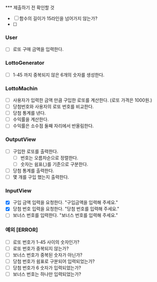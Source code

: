 *** 제출하기 전 확인할 것
- [ ] 함수의 길이가 15라인을 넘어가지 않는가?
- [ ] 


### User
- [ ] 로또 구매 금액을 입력한다. 

### LottoGenerator
- [ ] 1-45 까지 중복되지 않은 6개의 숫자를 생성한다. 


### LottoMachin
- [ ] 사용자가 입력한 금액 만큼 구입한 로또를 계산한다. (로또 가격은 1000원.)
- [ ] 당첨번호와 사용자의 로또 번호를 비교한다. 
- [ ] 당첨 통계를 낸다.
- [ ] 수익률을 계산한다. 
- [ ] 수익률은 소수점 둘째 자리에서 반올림한다. 

### OutputView
- [ ] 구입한 로또를 출력한다. 
    - [ ] 번호는 오름차순으로 정렬한다.
    - [ ] 숫자는 쉼표(,)를 기준으로 구분한다. 
- [ ] 당첨 통계를 출력한다. 
- [ ] 몇 개를 구입 했는지 출력한다. 

### InputView
- [x] 구입 금액 입력을 요청한다. "구입금액을 입력해 주세요."
- [x] 당첨 번호 입력을 요청한다. "당첨 번호를 입력해 주세요."
- [ ] 보너스 번호를 입력한다.  "보너스 번호를 입력해 주세요."

### 예외 [ERROR]
- [ ] 로또 번호가 1-45 사이의 숫자인가? 
- [ ] 로또 번호가 중복되지 않는가?
- [ ] 보너스 번호가 중복된 숫자가 아닌가?
- [ ] 당첨 번호가 쉼표로 구분되어 입력되었는가?
- [ ] 당첨 번호가 6 숫자가 입력되었는가? 
- [ ] 보너스 번호는 하나만 입력되었는가? 